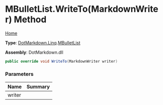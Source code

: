 # MBulletList\.WriteTo\(MarkdownWriter\) Method

[Home](../../../../README.md)

**Type**: [DotMarkdown.Linq](../../README.md)\.[MBulletList](../README.md)

**Assembly**: DotMarkdown\.dll

```csharp
public override void WriteTo(MarkdownWriter writer)
```

### Parameters

| Name | Summary |
| ---- | ------- |
| writer | |

